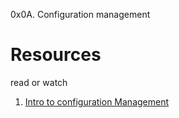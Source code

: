 0x0A. Configuration management

# Resources
read or watch
1. [Intro to configuration Management](https://alx-intranet.hbtn.io/rltoken/GL30hu-aRcKzPOvK8JO-Bg)
